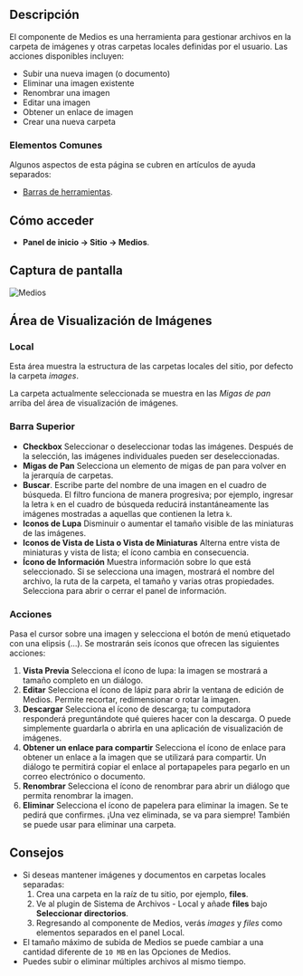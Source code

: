 <!-- Filename: Help4.x:Media / Display title: Media -->

## Descripción

El componente de Medios es una herramienta para gestionar archivos en la carpeta de imágenes y otras carpetas locales definidas por el usuario. Las acciones disponibles incluyen:

- Subir una nueva imagen (o documento)
- Eliminar una imagen existente
- Renombrar una imagen
- Editar una imagen
- Obtener un enlace de imagen
- Crear una nueva carpeta

### Elementos Comunes

Algunos aspectos de esta página se cubren en artículos de ayuda separados:

* [Barras de herramientas](jdocmanual?article=help/common-elements/toolbars).

## Cómo acceder

- **Panel de inicio → Sitio → Medios**.

## Captura de pantalla

![Medios](../../../es/images/media/media.png)

## Área de Visualización de Imágenes

### Local

Esta área muestra la estructura de las carpetas locales del sitio, por defecto la carpeta *images*.

La carpeta actualmente seleccionada se muestra en las *Migas de pan* arriba del área de visualización de imágenes.

### Barra Superior

- **Checkbox** Seleccionar o deseleccionar todas las imágenes. Después de la selección, las imágenes individuales pueden ser deseleccionadas.
- **Migas de Pan** Selecciona un elemento de migas de pan para volver en la jerarquía de carpetas.
- **Buscar**. Escribe parte del nombre de una imagen en el cuadro de búsqueda. El filtro funciona de manera progresiva; por ejemplo, ingresar la letra `k` en el cuadro de búsqueda reducirá instantáneamente las imágenes mostradas a aquellas que contienen la letra `k`.
- **Iconos de Lupa** Disminuir o aumentar el tamaño visible de las miniaturas de las imágenes.
- **Iconos de Vista de Lista o Vista de Miniaturas** Alterna entre vista de miniaturas y vista de lista; el ícono cambia en consecuencia.
- **Ícono de Información** Muestra información sobre lo que está seleccionado. Si se selecciona una imagen, mostrará el nombre del archivo, la ruta de la carpeta, el tamaño y varias otras propiedades. Selecciona para abrir o cerrar el panel de información.

### Acciones

Pasa el cursor sobre una imagen y selecciona el botón de menú etiquetado con una elipsis (...). Se mostrarán seis íconos que ofrecen las siguientes acciones:

1. **Vista Previa** Selecciona el ícono de lupa: la imagen se mostrará a tamaño completo en un diálogo.
2. **Editar** Selecciona el ícono de lápiz para abrir la ventana de edición de Medios. Permite recortar, redimensionar o rotar la imagen.
3. **Descargar** Selecciona el ícono de descarga; tu computadora responderá preguntándote qué quieres hacer con la descarga. O puede simplemente guardarla o abrirla en una aplicación de visualización de imágenes.
4. **Obtener un enlace para compartir** Selecciona el ícono de enlace para obtener un enlace a la imagen que se utilizará para compartir. Un diálogo te permitirá copiar el enlace al portapapeles para pegarlo en un correo electrónico o documento.
5. **Renombrar** Selecciona el ícono de renombrar para abrir un diálogo que permita renombrar la imagen.
6. **Eliminar** Selecciona el ícono de papelera para eliminar la imagen. Se te pedirá que confirmes. ¡Una vez eliminada, se va para siempre! También se puede usar para eliminar una carpeta.

## Consejos

- Si deseas mantener imágenes y documentos en carpetas locales separadas:
  1. Crea una carpeta en la raíz de tu sitio, por ejemplo, **files**.
  2. Ve al plugin de Sistema de Archivos - Local y añade **files** bajo **Seleccionar directorios**.
  3. Regresando al componente de Medios, verás *images* y *files* como elementos separados en el panel Local.
- El tamaño máximo de subida de Medios se puede cambiar a una cantidad diferente de `10 MB` en las Opciones de Medios.
- Puedes subir o eliminar múltiples archivos al mismo tiempo.
